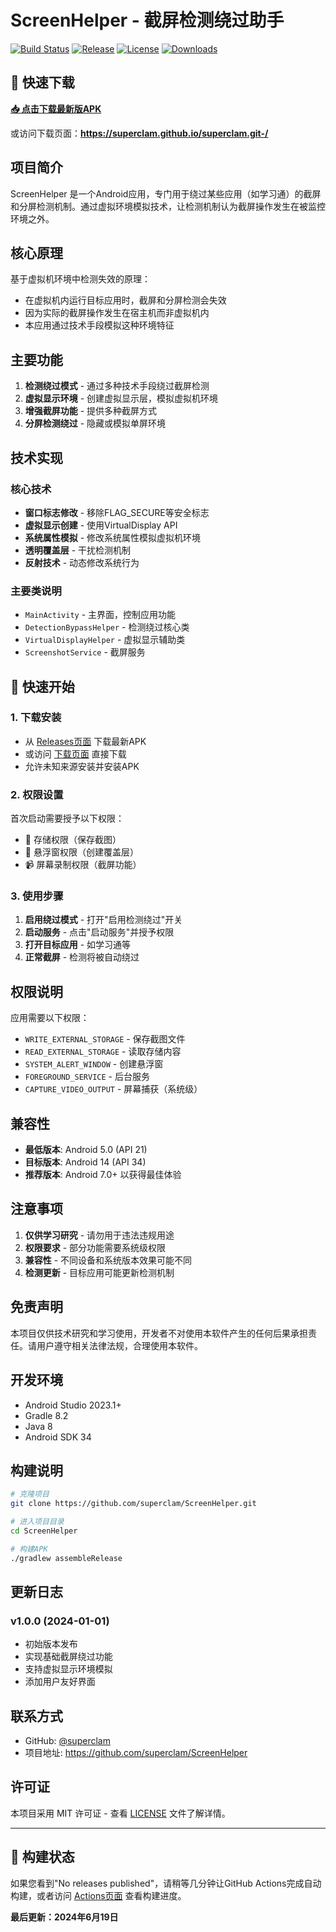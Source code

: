 # ScreenHelper - 截屏检测绕过助手

[![Build Status](https://github.com/superclam/superclam.git-/actions/workflows/build.yml/badge.svg)](https://github.com/superclam/superclam.git-/actions)
[![Release](https://img.shields.io/github/v/release/superclam/superclam.git-)](https://github.com/superclam/superclam.git-/releases)
[![License](https://img.shields.io/github/license/superclam/superclam.git-)](LICENSE)
[![Downloads](https://img.shields.io/github/downloads/superclam/superclam.git-/total)](https://github.com/superclam/superclam.git-/releases)

## 📱 快速下载

**[📥 点击下载最新版APK](https://github.com/superclam/superclam.git-/releases/latest)**

或访问下载页面：**https://superclam.github.io/superclam.git-/**

## 项目简介

ScreenHelper 是一个Android应用，专门用于绕过某些应用（如学习通）的截屏和分屏检测机制。通过虚拟环境模拟技术，让检测机制认为截屏操作发生在被监控环境之外。

## 核心原理

基于虚拟机环境中检测失效的原理：
- 在虚拟机内运行目标应用时，截屏和分屏检测会失效
- 因为实际的截屏操作发生在宿主机而非虚拟机内
- 本应用通过技术手段模拟这种环境特征

## 主要功能

1. **检测绕过模式** - 通过多种技术手段绕过截屏检测
2. **虚拟显示环境** - 创建虚拟显示层，模拟虚拟机环境
3. **增强截屏功能** - 提供多种截屏方式
4. **分屏检测绕过** - 隐藏或模拟单屏环境

## 技术实现

### 核心技术
- **窗口标志修改** - 移除FLAG_SECURE等安全标志
- **虚拟显示创建** - 使用VirtualDisplay API
- **系统属性模拟** - 修改系统属性模拟虚拟机环境
- **透明覆盖层** - 干扰检测机制
- **反射技术** - 动态修改系统行为

### 主要类说明
- `MainActivity` - 主界面，控制应用功能
- `DetectionBypassHelper` - 检测绕过核心类
- `VirtualDisplayHelper` - 虚拟显示辅助类
- `ScreenshotService` - 截屏服务

## 🚀 快速开始

### 1. 下载安装
- 从 [Releases页面](https://github.com/superclam/superclam.git-/releases) 下载最新APK
- 或访问 [下载页面](https://superclam.github.io/superclam.git-/) 直接下载
- 允许未知来源安装并安装APK

### 2. 权限设置
首次启动需要授予以下权限：
- 📁 存储权限（保存截图）
- 🔲 悬浮窗权限（创建覆盖层）
- 📹 屏幕录制权限（截屏功能）

### 3. 使用步骤
1. **启用绕过模式** - 打开"启用检测绕过"开关
2. **启动服务** - 点击"启动服务"并授予权限
3. **打开目标应用** - 如学习通等
4. **正常截屏** - 检测将被自动绕过

## 权限说明

应用需要以下权限：
- `WRITE_EXTERNAL_STORAGE` - 保存截图文件
- `READ_EXTERNAL_STORAGE` - 读取存储内容
- `SYSTEM_ALERT_WINDOW` - 创建悬浮窗
- `FOREGROUND_SERVICE` - 后台服务
- `CAPTURE_VIDEO_OUTPUT` - 屏幕捕获（系统级）

## 兼容性

- **最低版本**: Android 5.0 (API 21)
- **目标版本**: Android 14 (API 34)
- **推荐版本**: Android 7.0+ 以获得最佳体验

## 注意事项

1. **仅供学习研究** - 请勿用于违法违规用途
2. **权限要求** - 部分功能需要系统级权限
3. **兼容性** - 不同设备和系统版本效果可能不同
4. **检测更新** - 目标应用可能更新检测机制

## 免责声明

本项目仅供技术研究和学习使用，开发者不对使用本软件产生的任何后果承担责任。请用户遵守相关法律法规，合理使用本软件。

## 开发环境

- Android Studio 2023.1+
- Gradle 8.2
- Java 8
- Android SDK 34

## 构建说明

```bash
# 克隆项目
git clone https://github.com/superclam/ScreenHelper.git

# 进入项目目录
cd ScreenHelper

# 构建APK
./gradlew assembleRelease
```

## 更新日志

### v1.0.0 (2024-01-01)
- 初始版本发布
- 实现基础截屏绕过功能
- 支持虚拟显示环境模拟
- 添加用户友好界面

## 联系方式

- GitHub: [@superclam](https://github.com/superclam)
- 项目地址: https://github.com/superclam/ScreenHelper

## 许可证

本项目采用 MIT 许可证 - 查看 [LICENSE](LICENSE) 文件了解详情。

---

## 🔄 构建状态

如果您看到"No releases published"，请稍等几分钟让GitHub Actions完成自动构建，或者访问 [Actions页面](https://github.com/superclam/superclam.git-/actions) 查看构建进度。

**最后更新：2024年6月19日**
